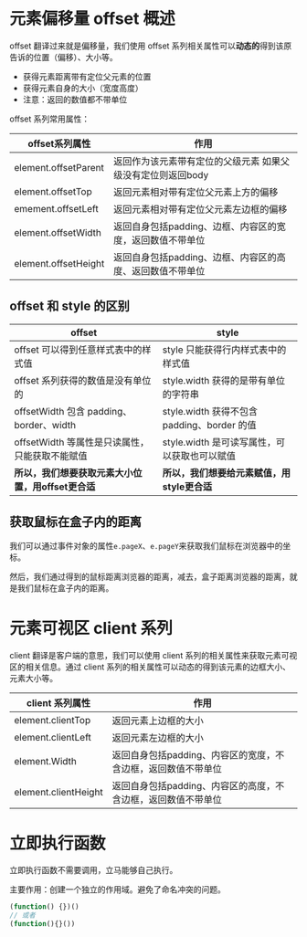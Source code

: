 # 元素偏移量 offset 概述

offset 翻译过来就是偏移量，我们使用 offset 系列相关属性可以**动态的**得到该原告诉的位置（偏移）、大小等。

- 获得元素距离带有定位父元素的位置
- 获得元素自身的大小（宽度高度）
- 注意：返回的数值都不带单位

offset 系列常用属性：

| offset系列属性       | 作用                                                        |
| -------------------- | ----------------------------------------------------------- |
| element.offsetParent | 返回作为该元素带有定位的父级元素 如果父级没有定位则返回body |
| element.offsetTop    | 返回元素相对带有定位父元素上方的偏移                        |
| emement.offsetLeft   | 返回元素相对带有定位父元素左边框的偏移                      |
| element.offsetWidth  | 返回自身包括padding、边框、内容区的宽度，返回数值不带单位   |
| element.offsetHeight | 返回自身包括padding、边框、内容区的高度、返回数值不带单位   |



## offset 和 style 的区别

| offset                                             | style                                        |
| -------------------------------------------------- | -------------------------------------------- |
| offset 可以得到任意样式表中的样式值                | style 只能获得行内样式表中的样式值           |
| offset 系列获得的数值是没有单位的                  | style.width 获得的是带有单位的字符串         |
| offsetWidth 包含 padding、border、width            | style.width 获得不包含 padding、border 的值  |
| offsetWidth 等属性是只读属性，只能获取不能赋值     | style.width 是可读写属性，可以获取也可以赋值 |
| **所以，我们想要获取元素大小位置，用offset更合适** | **所以，我们想要给元素赋值，用style更合适**  |



## 获取鼠标在盒子内的距离

我们可以通过事件对象的属性`e.pageX`、`e.pageY`来获取我们鼠标在浏览器中的坐标。

然后，我们通过得到的鼠标距离浏览器的距离，减去，盒子距离浏览器的距离，就是我们鼠标在盒子内的距离。



# 元素可视区 client 系列

client 翻译是客户端的意思，我们可以使用 client 系列的相关属性来获取元素可视区的相关信息。通过 client 系列的相关属性可以动态的得到该元素的边框大小、元素大小等。

| client 系列属性      | 作用                                                         |
| -------------------- | ------------------------------------------------------------ |
| element.clientTop    | 返回元素上边框的大小                                         |
| element.clientLeft   | 返回元素左边框的大小                                         |
| element.Width        | 返回自身包括padding、内容区的宽度，不含边框，返回数值不带单位 |
| element.clientHeight | 返回自身包括padding、内容区的高度，不含边框，返回数值不带单位 |



# 立即执行函数

立即执行函数不需要调用，立马能够自己执行。

主要作用：创建一个独立的作用域。避免了命名冲突的问题。

```javascript
(function() {})()
// 或者
(function(){}())
```

